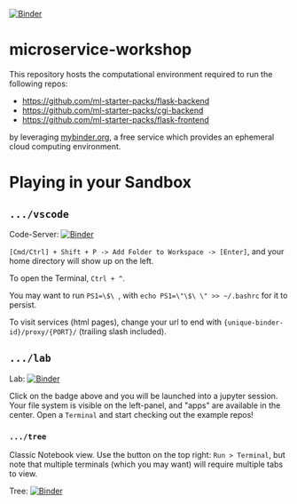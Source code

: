 [![Binder](https://mybinder.org/badge_logo.svg)](https://mybinder.org/v2/gh/ml-starter-packs/microservice-workshop/main?urlpath=vscode/)

# microservice-workshop

This repository hosts the computational environment required to run the following repos:
- https://github.com/ml-starter-packs/flask-backend
- https://github.com/ml-starter-packs/cgi-backend
- https://github.com/ml-starter-packs/flask-frontend

by leveraging [mybinder.org](https://mybinder.org), a free service which provides an ephemeral cloud computing environment.


# Playing in your Sandbox
## `.../vscode`

Code-Server: [![Binder](https://mybinder.org/badge_logo.svg)](https://mybinder.org/v2/gh/ml-starter-packs/microservice-workshop/main?urlpath=vscode/)

`[Cmd/Ctrl] + Shift + P -> Add Folder to Workspace -> [Enter]`, and your home directory will show up on the left.

To open the Terminal, `Ctrl + ^`.

You may want to run `PS1=\$\ `, with `echo PS1=\"\$\ \" >> ~/.bashrc` for it to persist.

To visit services (html pages), change your url to end with `{unique-binder-id}/proxy/{PORT}/` (trailing slash included).


## `.../lab`

Lab: [![Binder](https://mybinder.org/badge_logo.svg)](https://mybinder.org/v2/gh/ml-starter-packs/microservice-workshop/main?urlpath=lab)

Click on the badge above and you will be launched into a jupyter session.
Your file system is visible on the left-panel, and "apps" are available in the center.
Open a `Terminal` and start checking out the example repos!


### `.../tree`

Classic Notebook view. Use the button on the top right: `Run > Terminal`, but note that multiple terminals (which you may want) will require multiple tabs to view.

Tree: [![Binder](https://mybinder.org/badge_logo.svg)](https://mybinder.org/v2/gh/ml-starter-packs/microservice-workshop/main?urlpath=tree)
